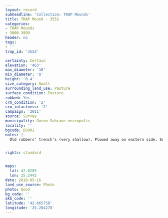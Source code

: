 ```yaml
---
layout: record
subheadline: 'Collection: TRAP Mounds'
title: TRAP Mound - 3552
categories:
- TRAP Mounds
- 3000-3999
header: no
tags:
- ''
trap_id: '3552'

certainty: Certain
elevation: '463'
max_diameter: '10'
min_diameter: '8'
height: '0.4'
size_category: Small
surrounding_land_use: Pasture
surface_condition: Pasture
robbed: Yes
crm_condition: '2'
crm_intactness: '2'
campaign: '2011'
source: Survey
municipality: Gorno Sahrane necropolis
locality: ''
bgcode: DS001
notes: |-
  Old robbers' trench's (very shallow). Plowed away on eastern side. Scatter of medium-sized stones.


rights: standard


maps:
  lat: 42.6285
  lon: 25.2442
date: 2018-05-16
land_use_source: Photo
photo: Good
bg_code: ''
akb_code: ''
latitude: '42.665758'
longitude: '25.204278'
---
```

